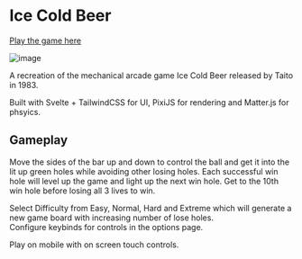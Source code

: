 # Ice Cold Beer

[Play the game here](https://icb.joshsur.in/)

![image](https://github.com/DoingNot/icb/assets/15971548/f1201bb8-df10-4c3f-8d3f-0f54a3ee6885)

A recreation of the mechanical arcade game Ice Cold Beer released by Taito in 1983.

Built with Svelte + TailwindCSS for UI, PixiJS for rendering and Matter.js for phsyics.

## Gameplay

Move the sides of the bar up and down to control the ball and get it into the lit up green holes while avoiding other losing holes.
Each successful win hole will level up the game and light up the next win hole. Get to the 10th win hole before losing all 3 lives to win.

Select Difficulty from Easy, Normal, Hard and Extreme which will generate a new game board with increasing number of lose holes. <br>
Configure keybinds for controls in the options page.

Play on mobile with on screen touch controls.
